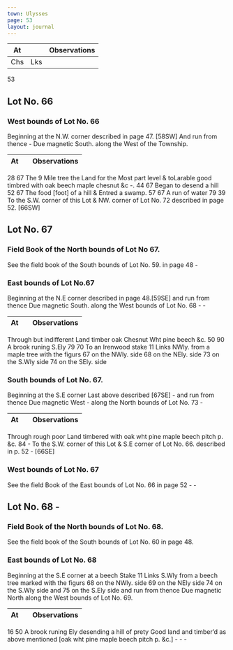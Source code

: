 ```yaml
---
town: Ulysses
page: 53
layout: journal
---
```


| At |    | Observations |
| -- | -- | ------------ |
| Chs | Lks | |

53
## Lot No. 66
### West bounds of Lot No. 66
Beginning at the N.W. corner  described in page 47. [58SW] And run from thence - Due magnetic South. along the West of the Township. 

| At |    | Observations |
| -- | -- | ------------ |
28  67  The 9 Mile tree the Land for the Most part level & toLarable good timbred 
with oak beech maple chesnut &c -.
44  67  Began to desend a hill
52  67  The food [foot] of a hill & Entred a swamp.
57  67  A run of water
79  39  To the S.W. corner of this Lot & NW. corner of Lot No. 72 described in page 52. 
[66SW]

## Lot No. 67
### Field Book of the North bounds of Lot No 67.
See the field book of the South bounds of Lot No. 59. in page 48 -

### East bounds of Lot No.67
Beginning at the N.E corner described in page 48.[59SE] and run from thence
Due magnetic South. along the West bounds of Lot No. 68 - -

| At |    | Observations |
| -- | -- | ------------ |
Through but indifferent Land timber oak Chesnut Wht pine beech &c.
50  90  A brook runing S.Ely
79  70  To an Irenwood stake 11 Links NWly. from a maple tree with the figurs 67 on the 
NWly. side 68 on the NEly. side 73 on the S.Wly side 74 on the SEly. side

### South bounds of Lot No. 67.
Beginning at the S.E corner Last above described [67SE] - and run from thence Due magnetic West - along the North bounds of Lot No. 73 - 

| At |    | Observations |
| -- | -- | ------------ |
Through rough poor Land timbered with oak wht pine maple beech pitch p. &c.
84  -  To the S.W. corner of this Lot & S.E corner of Lot No. 66. described in p. 52 - 
[66SE]

### West bounds of Lot No. 67
See the field Book of the East bounds of Lot No. 66 in page 52 - -

## Lot No. 68 -
### Field Book of the North bounds of Lot No. 68.
See the field book of the South bounds of Lot No. 60 in page 48.

### East bounds of Lot No. 68
Beginning at the S.E corner at a beech Stake 11 Links S.Wly from a beech tree
marked with the figurs 68 on the NWly. side 69 on the NEly side 74 on the S.Wly side and 75 on the S.Ely side and run from thence Due magnetic North along the West bounds of Lot No. 69.

| At |    | Observations |
| -- | -- | ------------ |

16   50  A brook runing Ely desending a hill of prety Good land and timber’d as above 
mentioned [oak wht pine maple beech pitch p. &c.] - - -

